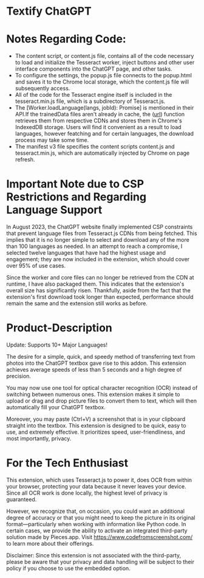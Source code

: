 # Textify ChatGPT

# Notes Regarding Code: 
- The content script, or content.js file, contains all of the code necessary to load and initialize the Tesseract worker, inject buttons and other user interface components into the ChatGPT page, and other tasks. 
- To configure the settings, the popup.js file connects to the popup.html and saves it to the Chrome local storage, which the content.js file will subsequently access. 
- All of the code for the Tesseract engine itself is included in the tesseract.min.js file, which is a subdirectory of Tesseract.js. 
- The [Worker.loadLanguage(langs, jobId): Promise] is mentioned in their API.If the trainedData files aren't already in cache, the ([url](https://github.com/naptha/tesseract.js/blob/master/docs/api.md#worker-load-language)) function retrieves them from respective CDNs and stores them in Chrome's IndexedDB storage. Users will find it convenient as a result to load languages, however featching and for certain languages, the download process may take some time. 
- The manifest v3 file specifies the content scripts content.js and tesseract.min.js, which are automatically injected by Chrome on page refresh. 

# Important Note due to CSP Restrictions and Regarding Language Support 
In August 2023, the ChatGPT website finally implemented CSP constraints that prevent language files from Tesseract.js CDNs from being fetched. This implies that it is no longer simple to select and download any of the more than 100 languages as needed. In an attempt to reach a compromise, I selected twelve languages that have had the highest usage and engagement; they are now included in the extension, which should cover over 95% of use cases. 

Since the worker and core files can no longer be retrieved from the CDN at runtime, I have also packaged them. This indicates that the extension's overall size has significantly risen. Thankfully, aside from the fact that the extension's first download took longer than expected, performance should remain the same and the extension still works as before.

# Product-Description
Update: Supports 10+ Major Languages! 

The desire for a simple, quick, and speedy method of transferring text from photos into the ChatGPT textbox gave rise to this addon. This extension achieves average speeds of less than 5 seconds and a high degree of precision. 

You may now use one tool for optical character recognition (OCR) instead of switching between numerous ones. This extension makes it simple to upload or drag and drop picture files to convert them to text, which will then automatically fill your ChatGPT textbox. 

Moreover, you may paste (Ctrl+V) a screenshot that is in your clipboard straight into the textbox. This extension is designed to be quick, easy to use, and extremely effective. It prioritizes speed, user-friendliness, and most importantly, privacy.

# For the Tech Enthusiast
This extension, which uses Tesseract.js to power it, does OCR from within your browser, protecting your data because it never leaves your device. Since all OCR work is done locally, the highest level of privacy is guaranteed.

However, we recognize that, on occasion, you could want an additional degree of accuracy or that you might need to keep the picture in its original format—particularly when working with information like Python code. In certain cases, we provide the ability to activate an integrated third-party solution made by Pieces.app. Visit https://www.codefromscreenshot.com/ to learn more about their offerings.

Disclaimer: Since this extension is not associated with the third-party, please be aware that your privacy and data handling will be subject to their policy if you choose to use the embedded option.
